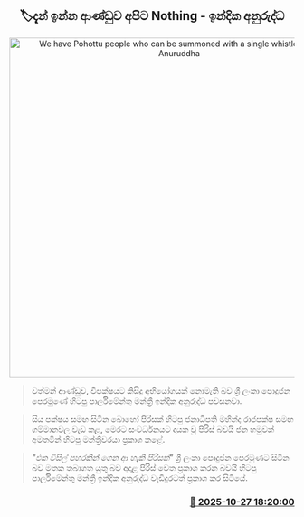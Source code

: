 <p align='center'><b><h2 align='center' title='We have Pohottu people who can be summoned with a single whistle - Indika Anuruddha'>🏷දැන් ඉන්න ආණ්ඩුව අපිට Nothing - ඉන්දික අනුරුද්ධ</h2></b></p>
<p align='center'><img src='https://helakuru.sgp1.cdn.digitaloceanspaces.com/esana/images/lib/indika-anurudhdha-new.jpg' width='600' alt='We have Pohottu people who can be summoned with a single whistle - Indika Anuruddha'></p>

> වත්මන් ආණ්ඩුව, විපක්ෂයට කිසිදු අභියෝගයක් නොමැති බව ශ්‍රී ලංකා පොදුජන පෙරමුණේ හිටපු පාර්ලිමේන්තු මන්ත්‍රී ඉන්දික අනුරුද්ධ පවසනවා.

> සිය පක්ෂය සමඟ සිටින බොහෝ පිරිසක් හිටපු ජනාධිපති මහින්ද රාජපක්ෂ සමඟ ගම්මානවල වැඩ කළ, මෙරට සංවර්ධනයට දායක වූ පිරිස් බවයි ජන හමුවක් අමතමින් හිටපු මන්ත්‍රීවරයා ප්‍රකාශ කළේ.

> <em>"එක විසිල් පහරකින් ගෙන ආ හැකි පිරිසක්" </em>ශ්‍රී ලංකා පොදුජන පෙරමුණට සිටින බව මතක තබාගත යුතු බව අදාළ පිරිස් වෙත ප්‍රකාශ කරන බවයි හිටපු පාර්ලිමේන්තු මන්ත්‍රී ඉන්දික අනුරුද්ධ වැඩිදුරටත් ප්‍රකාශ කර සිටියේ.



<h3 align='right'><a href='https://www.helakuru.lk/esana/p/114835/'>📅 2025-10-27 18:20:00</a></h3>
